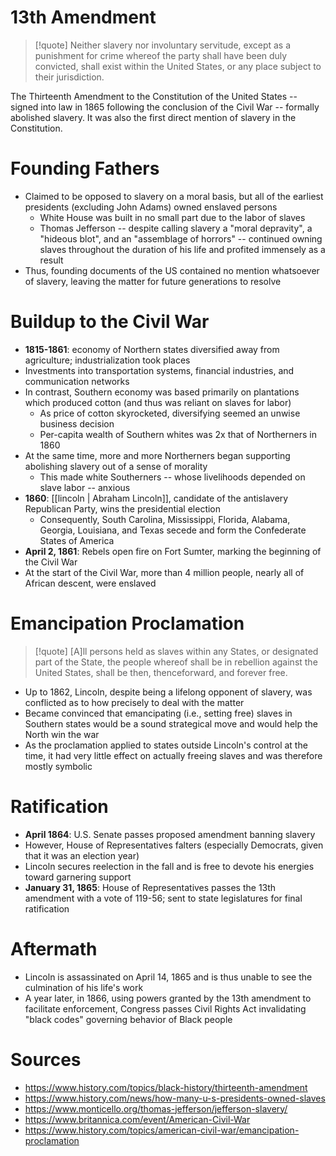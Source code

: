 # 13th Amendment

> [!quote]
> Neither slavery nor involuntary servitude, except as a punishment for crime whereof the party shall have been duly convicted, shall exist within the United States, or any place subject to their jurisdiction.

The Thirteenth Amendment to the Constitution of the United States -- signed into law in 1865 following the conclusion of the Civil War -- formally abolished slavery. It was also the first direct mention of slavery in the Constitution.

# Founding Fathers

- Claimed to be opposed to slavery on a moral basis, but all of the earliest presidents (excluding John Adams) owned enslaved persons
	- White House was built in no small part due to the labor of slaves
	- Thomas Jefferson -- despite calling slavery a "moral depravity", a "hideous blot", and an "assemblage of horrors" -- continued owning slaves throughout the duration of his life and profited immensely as a result
- Thus, founding documents of the US contained no mention whatsoever of slavery, leaving the matter for future generations to resolve

# Buildup to the Civil War

- **1815-1861**: economy of Northern states diversified away from agriculture; industrialization took places
- Investments into transportation systems, financial industries, and communication networks
- In contrast, Southern economy was based primarily on plantations which produced cotton (and thus was reliant on slaves for labor)
	- As price of cotton skyrocketed, diversifying seemed an unwise business decision
	- Per-capita wealth of Southern whites was 2x that of Northerners in 1860
- At the same time, more and more Northerners began supporting abolishing slavery out of a sense of morality
	- This made white Southerners -- whose livelihoods depended on slave labor -- anxious
- **1860**: [[lincoln | Abraham Lincoln]], candidate of the antislavery Republican Party, wins the presidential election
	- Consequently, South Carolina, Mississippi, Florida, Alabama, Georgia, Louisiana, and Texas secede and form the Confederate States of America
- **April 2, 1861**: Rebels open fire on Fort Sumter, marking the beginning of the Civil War
- At the start of the Civil War, more than 4 million people, nearly all of African descent, were enslaved

# Emancipation Proclamation

> [!quote]
> [A]ll persons held as slaves within any States, or designated part of the State, the people whereof shall be in rebellion against the United States, shall be then, thenceforward, and forever free.

- Up to 1862, Lincoln, despite being a lifelong opponent of slavery, was conflicted as to how precisely to deal with the matter
- Became convinced that emancipating (i.e., setting free) slaves in Southern states would be a sound strategical move and would help the North win the war
- As the proclamation applied to states outside Lincoln's control at the time, it had very little effect on actually freeing slaves and was therefore mostly symbolic

# Ratification

- **April 1864**: U.S. Senate passes proposed amendment banning slavery
- However, House of Representatives falters (especially Democrats, given that it was an election year)
- Lincoln secures reelection in the fall and is free to devote his energies toward garnering support
- **January 31, 1865**: House of Representatives passes the 13th amendment with a vote of 119-56; sent to state legislatures for final ratification

# Aftermath

- Lincoln is assassinated on April 14, 1865 and is thus unable to see the culmination of his life's work
- A year later, in 1866, using powers granted by the 13th amendment to facilitate enforcement, Congress passes Civil Rights Act invalidating "black codes" governing behavior of Black people

# Sources

- https://www.history.com/topics/black-history/thirteenth-amendment
- https://www.history.com/news/how-many-u-s-presidents-owned-slaves
- https://www.monticello.org/thomas-jefferson/jefferson-slavery/
- https://www.britannica.com/event/American-Civil-War
- https://www.history.com/topics/american-civil-war/emancipation-proclamation
